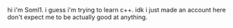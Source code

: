 hi i'm Soml1.
i guess i'm trying to learn c++.
idk i just made an account here don't expect me to be actually good at anything.
